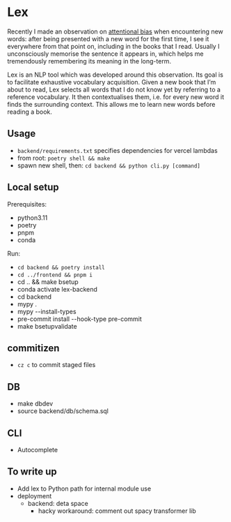 # Lex
Recently I made an observation on [attentional bias](https://en.wikipedia.org/wiki/Attentional_bias) when encountering new words: after being presented with a new word for the first time, I see it everywhere from that point on, including in the books that I read. Usually I unconsciously memorise the sentence it appears in, which helps me tremendously remembering its meaning in the long-term.

Lex is an NLP tool which was developed around this observation. Its goal is to facilitate exhaustive vocabulary acquisition. Given a new book that I’m about to read, Lex selects all words that I do not know yet by referring to a reference vocabulary. It then contextualises them, i.e. for every new word it finds the surrounding context. This allows me to learn new words before reading a book.

## Usage
- `backend/requirements.txt` specifies dependencies for vercel lambdas
- from root: `poetry shell && make`
- spawn new shell, then: `cd backend && python cli.py [command]`

## Local setup
Prerequisites:
- python3.11
- poetry
- pnpm
- conda

Run:
- `cd backend && poetry install`
- `cd ../frontend && pnpm i`
- cd .. && make bsetup
- conda activate lex-backend
- cd backend
- mypy .
- mypy --install-types
- pre-commit install --hook-type pre-commit
- make bsetupvalidate

## commitizen
- `cz c` to commit staged files

## DB
- make dbdev
- source backend/db/schema.sql

## CLI
- Autocomplete

## To write up
- Add lex to Python path for internal module use
- deployment
  - backend: deta space
    - hacky workaround: comment out spacy transformer lib
